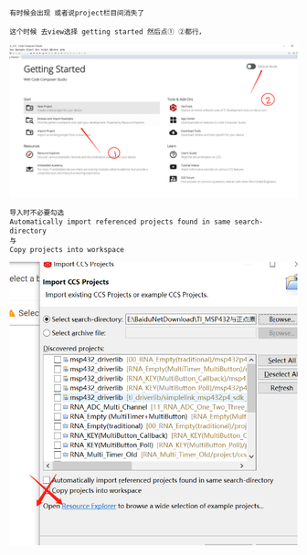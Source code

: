     有时候会出现 或者说project栏目间消失了

    这个时候 去view选择 getting started 然后点① ②都行，
![](./01.png)

    导入时不必要勾选
    Automatically import referenced projects found in same search-directory
    与
    Copy projects into workspace
![](./02.png)
